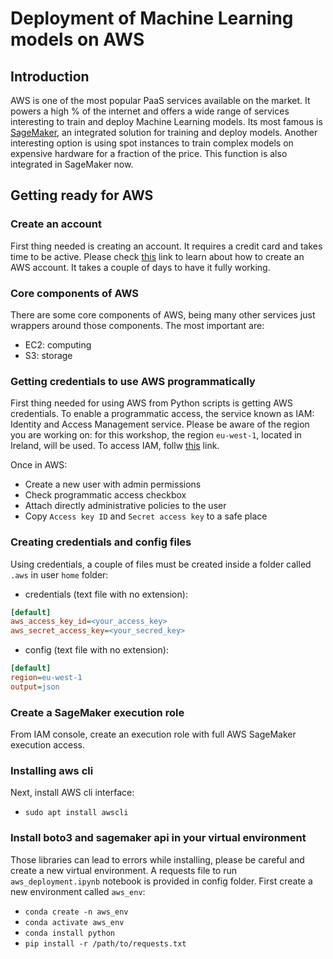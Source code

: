 # Deployment of Machine Learning models on AWS

## Introduction

AWS is one of the most popular PaaS services available on the market. It powers a high % of the internet and offers a 
wide range of services interesting to train and deploy Machine Learning models. Its most famous is 
[SageMaker](https://aws.amazon.com/sagemaker/), an integrated solution for training and deploy models. Another 
interesting option is using spot instances to train complex models on expensive hardware for a fraction of the price.
This function is also integrated in SageMaker now.

## Getting ready for AWS

### Create an account

First thing needed is creating an account. It requires a credit card and takes time to be active. Please check 
[this](https://aws.amazon.com/premiumsupport/knowledge-center/create-and-activate-aws-account/) link to learn about
how to create an AWS account. It takes a couple of days to have it fully working.

### Core components of AWS

There are some core components of AWS, being many other services just wrappers around those components. The most
important are:

* EC2: computing
* S3: storage

### Getting credentials to use AWS programmatically

First thing needed for using AWS from Python scripts is getting AWS credentials. To enable a programmatic access, the
service known as IAM: Identity and Access Management service. Please be aware of the region you are working on: for
this workshop, the region `eu-west-1`, located in Ireland, will be used. To access IAM, follw
[this](https://console.aws.amazon.com/iam/home?region=eu-west-1#/home) link.

Once in AWS: 

* Create a new user with admin permissions
* Check programmatic access checkbox
* Attach directly administrative policies to the user
* Copy `Access key ID` and `Secret access key` to a safe place

### Creating credentials and config files

Using credentials, a couple of files must be created inside a folder called `.aws` in user `home` folder:

* credentials (text file with no extension):

```ini
[default]
aws_access_key_id=<your_access_key>
aws_secret_access_key=<your_secred_key>
```

* config (text file with no extension):

```ini
[default]
region=eu-west-1
output=json
```

### Create a SageMaker execution role

From IAM console, create an execution role with full AWS SageMaker execution access.

### Installing aws cli

Next, install AWS cli interface:

* `sudo apt install awscli`

### Install boto3 and sagemaker api in your virtual environment

Those libraries can lead to errors while installing, please be careful and create a new virtual environment. A
requests file to run `aws_deployment.ipynb` notebook is provided in config folder. First create a new environment called
`aws_env`:

* `conda create -n aws_env`
* `conda activate aws_env`
* `conda install python`
* `pip install -r /path/to/requests.txt`
